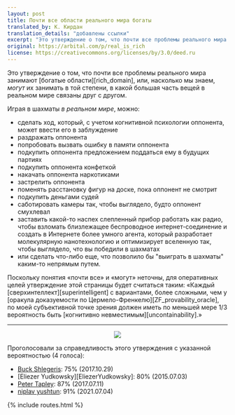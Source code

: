 ```yaml
---
layout: post
title: Почти все области реального мира богаты
translated_by: К. Кирдан
translation_details: "добавлены ссылки"
excerpt: "Это утверждение о том, что почти все проблемы реального мира занимают богатые области, или, насколько мы знаем, могут их занимать в той степени, в какой большая часть вещей в реальном мире связаны друг с другом."
original: https://arbital.com/p/real_is_rich
license: https://creativecommons.org/licenses/by/3.0/deed.ru
---
```

Это утверждение о том, что почти все проблемы реального мира занимают [богатые области][rich_domain], или, насколько мы знаем, _могут_ их занимать в той степени, в какой большая часть вещей в реальном мире связаны друг с другом.

Играя в шахматы _в реальном мире_, можно:

- сделать ход, который, с учетом когнитивной психологии оппонента, может ввести его в заблуждение
- раздражать оппонента
- попробовать вызвать ошибку в памяти оппонента
- подкупить оппонента предложением поддаться ему в будущих партиях
- подкупить оппонента конфеткой
- накачать оппонента наркотиками
- застрелить оппонента
- поменять расстановку фигур на доске, пока оппонент не смотрит
- подкупить деньгами судей
- саботировать камеры так, чтобы выглядело, будто оппонент смухлевал
- заставить какой-то наспех слепленный прибор работать как радио, чтобы взломать близлежащее беспроводное интернет-соединение и создать в Интернете более умного агента, который разработает молекулярную нанотехнологию и оптимизирует вселенную так, чтобы выглядело, что вы победили в шахматах
- или сделать что-либо еще, что позволило бы "выиграть в шахматы" каким-то непрямым путем.<br>

Поскольку понятия «‎почти все» и «‎могут» неточны, для оперативных целей утверждение этой страницы будет считаться таким: «‎Каждый [сверхинтеллект][superintelligent] с вариантами, более сложными, чем у [оракула доказуемости по Цермело-Френкелю][ZF_provability_oracle], по моей субъективной точке зрения должен иметь по меньшей мере 1/3 вероятность быть [когнитивно невместимым][uncontainability].»

---

<center>
<img src="{{ 'assets/images/real_is_rich.png' | relative_url }}"/>
</center>

Проголосовали за справедливость этого утверждения с указанной вероятностью (4 голоса):
- [Buck Shlegeris](https://arbital.com/p/16n/): 75% (2017.10.29)
- [Eliezer Yudkowsky][EliezerYudkowsky]: 80% (2015.07.03)
- [Peter Tapley](https://arbital.com/p/8c0/): 87% (2017.07.11)
- [niplav yushtun](https://arbital.com/p/105b/): 91% (2021.07.04)

{% include routes.html %}
